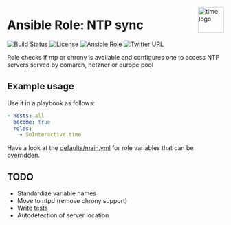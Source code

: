 <p><img src="https://upload.wikimedia.org/wikipedia/commons/2/25/Hourglass_2.svg" alt="time logo" title="time" align="right" height="60" /></p>

Ansible Role: NTP sync
======================

[![Build Status](https://ci.devops.sosoftware.pl/buildStatus/icon?job=SoInteractive/time/master)](https://ci.devops.sosoftware.pl/blue/organizations/jenkins/SoInteractive%2Fdocker/activity) [![License](https://img.shields.io/badge/license-MIT%20License-brightgreen.svg)](https://opensource.org/licenses/MIT) [![Ansible Role](https://img.shields.io/ansible/role/18223.svg)](https://galaxy.ansible.com/SoInteractive/time/) [![Twitter URL](https://img.shields.io/twitter/follow/sointeractive.svg?style=social&label=Follow%20%40SoInteractive)](https://twitter.com/sointeractive)

Role checks if ntp or chrony is available and configures one to access NTP servers served by comarch, hetzner or europe pool

Example usage
-------------

Use it in a playbook as follows:
```yaml
- hosts: all
  become: true
  roles:
    - SoInteractive.time
```

Have a look at the [defaults/main.yml](defaults/main.yml) for role variables
that can be overridden.

TODO
----

- Standardize variable names
- Move to ntpd (remove chrony support)
- Write tests
- Autodetection of server location
